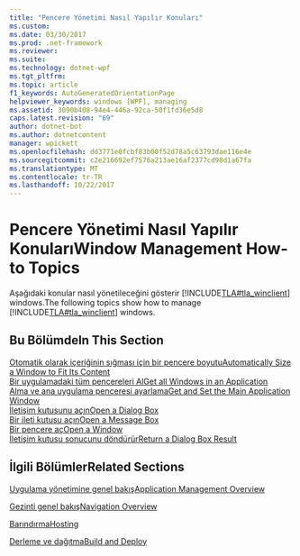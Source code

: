 ```yaml
---
title: "Pencere Yönetimi Nasıl Yapılır Konuları"
ms.custom: 
ms.date: 03/30/2017
ms.prod: .net-framework
ms.reviewer: 
ms.suite: 
ms.technology: dotnet-wpf
ms.tgt_pltfrm: 
ms.topic: article
f1_keywords: AutoGeneratedOrientationPage
helpviewer_keywords: windows [WPF], managing
ms.assetid: 3090b408-94e4-446a-92ca-50f1fd36e5d8
caps.latest.revision: "69"
author: dotnet-bot
ms.author: dotnetcontent
manager: wpickett
ms.openlocfilehash: dd3771e0fcbf83b00f52d78a5c63793dae116e4e
ms.sourcegitcommit: c2e216692ef7576a213ae16af2377cd98d1a67fa
ms.translationtype: MT
ms.contentlocale: tr-TR
ms.lasthandoff: 10/22/2017
---
```

# <a name="window-management-how-to-topics"></a><span data-ttu-id="16457-102">Pencere Yönetimi Nasıl Yapılır Konuları</span><span class="sxs-lookup"><span data-stu-id="16457-102">Window Management How-to Topics</span></span>
<span data-ttu-id="16457-103">Aşağıdaki konular nasıl yönetileceğini gösterir [!INCLUDE[TLA#tla_winclient](../../../../includes/tlasharptla-winclient-md.md)] windows.</span><span class="sxs-lookup"><span data-stu-id="16457-103">The following topics show how to manage [!INCLUDE[TLA#tla_winclient](../../../../includes/tlasharptla-winclient-md.md)] windows.</span></span>  
  
## <a name="in-this-section"></a><span data-ttu-id="16457-104">Bu Bölümde</span><span class="sxs-lookup"><span data-stu-id="16457-104">In This Section</span></span>  
 [<span data-ttu-id="16457-105">Otomatik olarak içeriğinin sığması için bir pencere boyutu</span><span class="sxs-lookup"><span data-stu-id="16457-105">Automatically Size a Window to Fit Its Content</span></span>](../../../../docs/framework/wpf/app-development/how-to-automatically-size-a-window-to-fit-its-content.md)  
  [<span data-ttu-id="16457-106">Bir uygulamadaki tüm pencereleri Al</span><span class="sxs-lookup"><span data-stu-id="16457-106">Get all Windows in an Application</span></span>](../../../../docs/framework/wpf/app-development/how-to-get-all-windows-in-an-application.md)  
  [<span data-ttu-id="16457-107">Alma ve ana uygulama penceresi ayarlama</span><span class="sxs-lookup"><span data-stu-id="16457-107">Get and Set the Main Application Window</span></span>](../../../../docs/framework/wpf/app-development/how-to-get-and-set-the-main-application-window.md)  
  [<span data-ttu-id="16457-108">İletişim kutusunu açın</span><span class="sxs-lookup"><span data-stu-id="16457-108">Open a Dialog Box</span></span>](../../../../docs/framework/wpf/app-development/how-to-open-a-dialog-box.md)  
  [<span data-ttu-id="16457-109">Bir ileti kutusu açın</span><span class="sxs-lookup"><span data-stu-id="16457-109">Open a Message Box</span></span>](../../../../docs/framework/wpf/app-development/how-to-open-a-message-box.md)  
  [<span data-ttu-id="16457-110">Bir pencere aç</span><span class="sxs-lookup"><span data-stu-id="16457-110">Open a Window</span></span>](../../../../docs/framework/wpf/app-development/how-to-open-a-window.md)  
  [<span data-ttu-id="16457-111">İletişim kutusu sonucunu döndürür</span><span class="sxs-lookup"><span data-stu-id="16457-111">Return a Dialog Box Result</span></span>](../../../../docs/framework/wpf/app-development/how-to-return-a-dialog-box-result.md)  
  
## <a name="related-sections"></a><span data-ttu-id="16457-112">İlgili Bölümler</span><span class="sxs-lookup"><span data-stu-id="16457-112">Related Sections</span></span>  
 [<span data-ttu-id="16457-113">Uygulama yönetimine genel bakış</span><span class="sxs-lookup"><span data-stu-id="16457-113">Application Management Overview</span></span>](../../../../docs/framework/wpf/app-development/application-management-overview.md)  
  
 [<span data-ttu-id="16457-114">Gezinti genel bakış</span><span class="sxs-lookup"><span data-stu-id="16457-114">Navigation Overview</span></span>](../../../../docs/framework/wpf/app-development/navigation-overview.md)  
  
 [<span data-ttu-id="16457-115">Barındırma</span><span class="sxs-lookup"><span data-stu-id="16457-115">Hosting</span></span>](../../../../docs/framework/wpf/app-development/hosting-wpf-applications.md)  
  
 [<span data-ttu-id="16457-116">Derleme ve dağıtma</span><span class="sxs-lookup"><span data-stu-id="16457-116">Build and Deploy</span></span>](../../../../docs/framework/wpf/app-development/building-and-deploying-wpf-applications.md)
